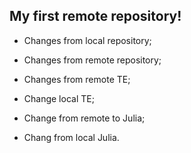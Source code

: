 ## My first remote repository!

* Changes from local repository;

* Changes from remote repository;

* Changes from remote TE;

* Change local TE;

* Change from remote to Julia;

* Chang from local Julia.
